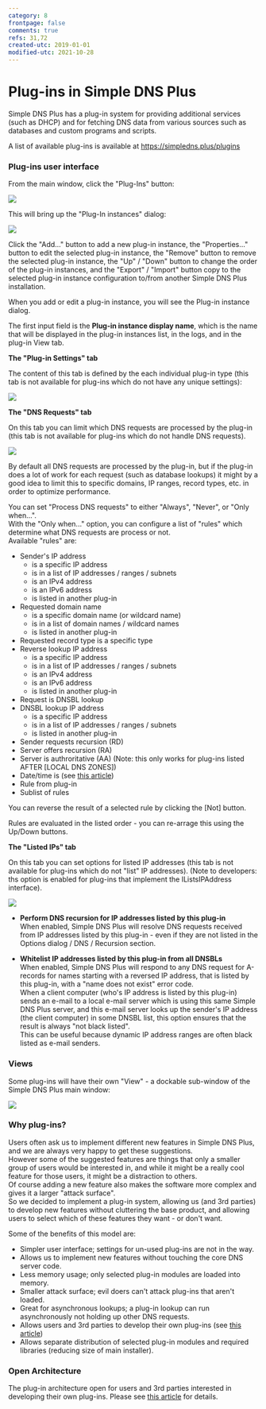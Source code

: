 ```yaml
---
category: 8
frontpage: false
comments: true
refs: 31,72
created-utc: 2019-01-01
modified-utc: 2021-10-28
---
```

# Plug-ins in Simple DNS Plus

Simple DNS Plus has a plug-in system for providing additional services (such as DHCP) and for fetching DNS data from various sources such as databases and custom programs and scripts.

A list of available plug-ins is available at <https://simpledns.plus/plugins>

### Plug-ins user interface

From the main window, click the "Plug-Ins" button:

![](img/110/1.png)

This will bring up the "Plug-In instances" dialog:

![](img/110/2.png) 

Click the "Add..." button to add a new plug-in instance, the "Properties..." button to edit the selected plug-in instance,
the "Remove" button to remove the selected plug-in instance, the "Up" / "Down" button to change the order of the plug-in instances,
and the "Export" / "Import" button copy to the selected plug-in instance configuration to/from another Simple DNS Plus installation.

When you add or edit a plug-in instance, you will see the Plug-in instance dialog.

The first input field is the **Plug-in instance display name**, which is the name that will be displayed in the plug-in instances list, in the logs, and in the plug-in View tab.

**The "Plug-in Settings" tab**

The content of this tab is defined by the each individual plug-in type (this tab is not available for plug-ins which do not have any unique settings):

![](img/110/3.png) 

**The "DNS Requests" tab**

On this tab you can limit which DNS requests are processed by the plug-in (this tab is not available for plug-ins which do not handle DNS requests).

![](img/110/4.png)

By default all DNS requests are processed by the plug-in, but if the plug-in does a lot of work for each request (such as database lookups) it might by a good idea to limit this to specific domains, IP ranges, record types, etc. in order to optimize performance.

You can set "Process DNS requests" to either "Always", "Never", or "Only when...".\
With the "Only when..." option, you can configure a list of "rules" which determine what DNS requests are process or not.\
Available "rules" are:

- Sender's IP address
	- is a specific IP address
	- is in a list of IP addresses / ranges / subnets
	- is an IPv4 address
	- is an IPv6 address
	- is listed in another plug-in
- Requested domain name
	- is a specific domain name (or wildcard name)
	- is in a list of domain names / wildcard names
	- is listed in another plug-in
- Requested record type is a specific type
- Reverse lookup IP address
	- is a specific IP address
	- is in a list of IP addresses / ranges / subnets
	- is an IPv4 address
	- is an IPv6 address
	- is listed in another plug-in
- Request is DNSBL lookup
- DNSBL lookup IP address
	- is a specific IP address
	- is in a list of IP addresses / ranges / subnets
	- is listed in another plug-in
- Sender requests recursion (RD)
- Server offers recursion (RA)
- Server is authroritative (AA) (Note: this only works for plug-ins listed AFTER [LOCAL DNS ZONES])
- Date/time is (see [this article](/kb/72))
- Rule from plug-in
- Sublist of rules

You can reverse the result of a selected rule by clicking the [Not] button.

Rules are evaluated in the listed order - you can re-arrage this using the Up/Down buttons.

**The "Listed IPs" tab**

On this tab you can set options for listed IP addresses (this tab is not available for plug-ins which do not "list" IP addresses).
(Note to developers: ths option is enabled for plug-ins that implement the IListsIPAddress interface).

![](img/110/5.png)

- **Perform DNS recursion for IP addresses listed by this plug-in**\
When enabled, Simple DNS Plus will resolve DNS requests received from IP addresses listed by this plug-in - even if they are not listed in the Options dialog / DNS / Recursion section.

- **Whitelist IP addresses listed by this plug-in from all DNSBLs**\
When enabled, Simple DNS Plus will respond to any DNS request for A-records for names starting with a reversed IP address, that is listed by this plug-in, with a "name does not exist" error code.\
When a client computer (who's IP address is listed by this plug-in) sends an e-mail to a local e-mail server which is using this same Simple DNS Plus server, and this e-mail server looks up the sender's IP address (the client computer) in some DNSBL list, this option ensures that the result is always "not black listed".\
This can be useful because dynamic IP address ranges are often black listed as e-mail senders.


### Views

Some plug-ins will have their own "View" - a dockable sub-window of the Simple DNS Plus main window:

![](img/110/6.png)

### Why plug-ins?

Users often ask us to implement different new features in Simple DNS Plus, and we are always very happy to get these suggestions.\
However some of the suggested features are things that only a smaller group of users would be interested in, and while it might be a really cool feature for those users, it might be a distraction to others.\
Of course adding a new feature also makes the software more complex and gives it a larger "attack surface".\
So we decided to implement a plug-in system, allowing us (and 3rd parties) to develop new features without cluttering the base product, and allowing users to select which of these features they want - or don't want.

Some of the benefits of this model are:

- Simpler user interface; settings for un-used plug-ins are not in the way.
- Allows us to implement new features without touching the core DNS server code.
- Less memory usage; only selected plug-in modules are loaded into memory.
- Smaller attack surface; evil doers can't attack plug-ins that aren't loaded.
- Great for asynchronous lookups; a plug-in lookup can run asynchronously not holding up other DNS requests.
- Allows users and 3rd parties to develop their own plug-ins (see [this article](/kb/31/))
- Allows separate distribution of selected plug-in modules and required libraries (reducing size of main installer).

### Open Architecture

The plug-in architecture open for users and 3rd parties interested in developing their own plug-ins. Please see [this article](/kb/31/) for details.